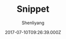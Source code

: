 ---
title: Snippet
github: 'https://github.com/shenliyang/hexo-theme-snippet'
demo: 'https://www.91h5.cc/'
author: Shenliyang
ssg:
  - Hexo
cms:
  - No Cms
date: 2017-07-10T09:26:39.000Z
github_branch: master
description: Snippet 简洁而不简单，也许是一款你寻找已久的hexo主题
stale: true
---